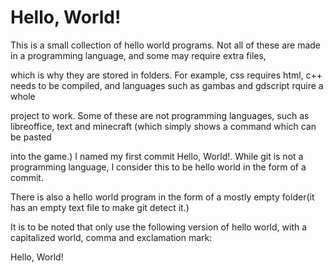 # Hello, World!

This is a small collection of hello world programs. Not all of these are made in a programming language, and some may require extra files,

which is why they are stored in folders. For example, css requires html, c++ needs to be compiled, and languages such as gambas and gdscript rquire a whole

project to work. Some of these are not programming languages, such as libreoffice, text and minecraft (which simply shows a command which can be pasted

into the game.) I named my first commit Hello, World!. While git is not a programming language, I consider this to be hello world in the form of a commit.

There is also a hello world program in the form of a mostly empty folder(it has an empty text file to make git detect it.)

It is to be noted that only use the following version of hello world, with a capitalized world, comma and exclamation mark:

Hello, World!
